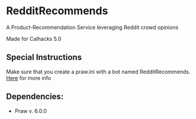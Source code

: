 # RedditRecommends
A Product-Recommendation Service leveraging Reddit crowd opinions

Made for Calhacks 5.0

## Special Instructions
Make sure that you create a praw.ini with a bot named RedditRecommends. [Here](https://praw.readthedocs.io/en/latest/getting_started/configuration/prawini.html#praw-ini) for more info

## Dependencies:
- Praw v. 6.0.0